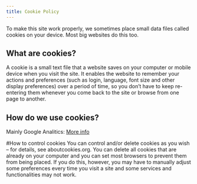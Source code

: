```yaml
---
title: Cookie Policy
---
```

To make this site work properly, we sometimes place small data files called cookies on your device. Most big websites do this too.

## What are cookies?
A cookie is a small text file that a website saves on your computer or mobile device when you visit the site. It enables the website to remember your actions and preferences (such as login, language, font size and other display preferences) over a period of time, so you don’t have to keep re-entering them whenever you come back to the site or browse from one page to another.

## How do we use cookies?
Mainly Google Analitics: [More info](https://developers.google.com/analytics/devguides/collection/analyticsjs/cookie-usage)

#How to control cookies
You can control and/or delete cookies as you wish – for details, see aboutcookies.org. You can delete all cookies that are already on your computer and you can set most browsers to prevent them from being placed. If you do this, however, you may have to manually adjust some preferences every time you visit a site and some services and functionalities may not work.
